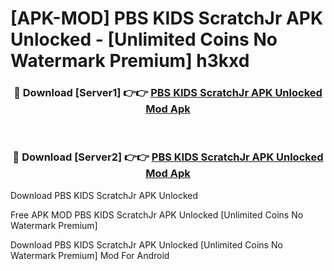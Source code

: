 # [APK-MOD] PBS KIDS ScratchJr APK Unlocked - [Unlimited Coins No Watermark Premium] h3kxd



<div align="center">
<h3>🔴 Download [Server1] 👉👉 <a href="https://momento.my/?title=PBS_KIDS_ScratchJr_APK_Unlocked">PBS KIDS ScratchJr APK Unlocked Mod Apk</a></h3><br>

<h3>🔴 Download [Server2] 👉👉 <a href="https://momento.my/?title=PBS_KIDS_ScratchJr_APK_Unlocked">PBS KIDS ScratchJr APK Unlocked Mod Apk</a></h3>
</div>



Download PBS KIDS ScratchJr APK Unlocked 

Free APK MOD PBS KIDS ScratchJr APK Unlocked [Unlimited Coins No Watermark Premium]

Download PBS KIDS ScratchJr APK Unlocked [Unlimited Coins No Watermark Premium] Mod For Android
